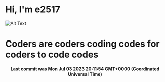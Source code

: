 # Hi, I'm e2517

![Alt Text](https://github.com/E2517/e2517/blob/master/images/background.gif)

# Coders are coders coding codes for coders to code codes

<h4 align="center">Last commit was Mon Jul 03 2023 20:11:54 GMT+0000 (Coordinated Universal Time)</h4>
